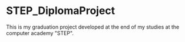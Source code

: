 # STEP_DiplomaProject
This is my graduation project developed at the end of my studies at the computer academy "STEP".
